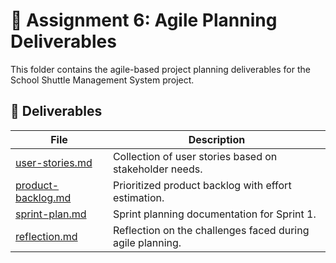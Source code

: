 # 🚀 Assignment 6: Agile Planning Deliverables

This folder contains the agile-based project planning deliverables for the School Shuttle Management System project.

## 📄 Deliverables

| File | Description |
|------|-------------|
| [user-stories.md](./user-stories.md) | Collection of user stories based on stakeholder needs. |
| [product-backlog.md](./product-backlog.md) | Prioritized product backlog with effort estimation. |
| [sprint-plan.md](./sprint-plan.md) | Sprint planning documentation for Sprint 1. |
| [reflection.md](./reflection.md) | Reflection on the challenges faced during agile planning. |
